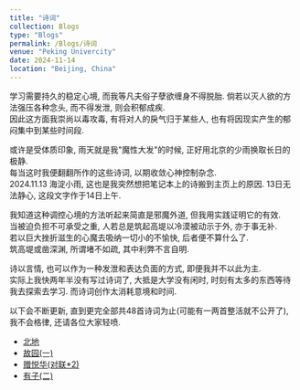 ```yaml
---
title: "诗词"
collection: Blogs
type: "Blogs"
permalink: /Blogs/诗词
venue: "Peking Univercity"
date: 2024-11-14
location: "Beijing, China"
---
```

学习需要持久的稳定心境, 而我等凡夫俗子孽欲缠身不得脱胎. 倘若以灭人欲的方法强压各种念头, 而不得发泄, 则会积郁成疾. <br/>
因此这方面我崇尚以毒攻毒, 有将对人的戾气归于某些人, 也有将因现实产生的郁闷集中到某些时间段. 

或许是受体质印象, 雨天就是我"魔性大发"的时候, 正好用北京的少雨换取长日的极静. <br/>
每当这时我便翻翻所作的这些诗词, 以期收敛心神控制杂念. <br/>
2024.11.13 海淀小雨, 这也是我突然想把笔记本上的诗搬到主页上的原因. 13日无法静心, 这段文字作于14日上午.

我知道这种调控心境的方法听起来简直是邪魔外道, 但我用实践证明它的有效. <br/>
当被迫负担不可承受之重, 人若总是筑起高堤以冷漠被动示于外, 亦于事无补. <br/>
若以巨大挫折滋生的心魔去吸纳一切小的不愉快, 后者便不算什么了. <br/>
筑高堤或凿深渊, 所谓堵不如疏, 其中利弊不言自明.

诗以言情, 也可以作为一种发泄和表达负面的方式, 即便我并不以此为主. <br/>
实际上我快两年半没有写过诗词了, 大抵是大学没有闲时, 时刻有太多的东西等待我去探索去学习. 而诗词创作太消耗意境和时间.

以下会不断更新, 直到更完全部共48首诗词为止(可能有一两首整活就不公开了), 我不会格律, 还请各位大家轻喷.
- [北地](https://iculizhi.github.io/Blogs/诗词/北地)
- [故园(一)](https://iculizhi.github.io/Blogs/诗词/故园(一))
- [赠悦华(对联*2)](https://iculizhi.github.io/Blogs/诗词/对联2)
- [有子(二)](https://iculizhi.github.io/Blogs/诗词/有子(二))
<script src="https://giscus.app/client.js"
        data-repo="ICUlizhi/ICUlizhi.github.io"
        data-repo-id="R_kgDOKfCXRQ"
        data-category="Announcements"
        data-category-id="DIC_kwDOKfCXRc4CknGa"
        data-mapping="url"
        data-strict="0"
        data-reactions-enabled="1"
        data-emit-metadata="1"
        data-input-position="top"
        data-theme="light"
        data-lang="zh-CN"
        data-loading="lazy"
        crossorigin="anonymous"
        async>
</script>